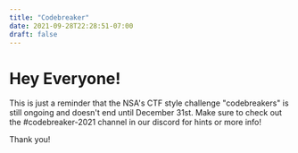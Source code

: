 ```yaml
---
title: "Codebreaker"
date: 2021-09-28T22:28:51-07:00
draft: false
---
```


# Hey Everyone!

This is just a reminder that the NSA's CTF style challenge "codebreakers" is still ongoing and doesn't end until December 31st. Make sure to check out the #codebreaker-2021 channel in our discord for hints or more info!

Thank you!
